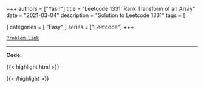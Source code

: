 
+++
authors = ["Yasir"]
title = "Leetcode 1331: Rank Transform of an Array"
date = "2021-03-04"
description = "Solution to Leetcode 1331"
tags = [
    
]
categories = [
    "Easy"
]
series = ["Leetcode"]
+++



[`Problem Link`](https://leetcode.com/problems/rank-transform-of-an-array/description/)

---

**Code:**

{{< highlight html >}}

{{< /highlight >}}

